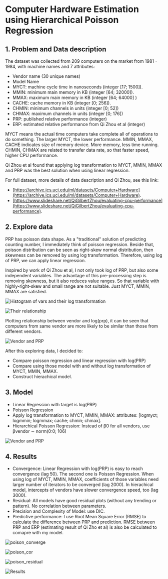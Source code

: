 # Computer Hardware Estimation using Hierarchical Poisson Regression

## 1. Problem and Data description

The dataset was collected from 209 computers on the market from 1981 - 1984, with machine names and 7 attributes:
- Vendor name (30 unique names)
- Model Name
- MYCT: machine cycle time in nanoseconds (integer [17; 1500]).
- MMIN: minimum main memory in KB (integer [64; 32000]).
- MMAX: maximum main memory in KB (integer [64; 64000] )
- CACHE: cache memory in KB (integer [0; 256]).
- CHMIN: minimum channels in units (integer [0; 52])
- CHMAX: maximum channels in units (integer [0; 176])
- PRP: published relative performance (integer)
- ERP: estimated relative performance from Qi Zhou et al (integer)

MYCT means the actual time computers take complete all of operations to do something. The larger MYCT, the lower performance. MMIN, MMAX, CACHE indicates size of memory device. More memory, less time running. CHMIN, CHMAX are related to transfer data rate, so that faster speed, higher CPU performance. 

Qi Zhou et al found that applying log transformation to MYCT, MMIN, MMAX and PRP was the best solution when using linear regression.

For full dataset, more details of data description and Qi Zhou, see this link:
- [https://archive.ics.uci.edu/ml/datasets/Computer+Hardware](https://archive.ics.uci.edu/ml/datasets/Computer+Hardware).
- [https://www.slideshare.net/QiGilbertZhou/evaluating-cpu-performance](https://www.slideshare.net/QiGilbertZhou/evaluating-cpu-performance).

## 2. Explore data

PRP has poisson data shape. As a "traditional" solution of predicting counting number, I immediately think of poisson regression. Beside that, poisson distribution can be seen as right-skew normal distribution, then skewness can be removed by using log transformation. Therefore, using log of PRP, we can apply linear regression. 

Inspired by work of Qi Zhou et al, I not only took log of PRP, but also some independent variables. The advantage of
this pre-processing step is removing skewness, but it also reduces value ranges. So that variable with highly-right-skew and
small range are not suitable. Just MYCT, MMIN, MMAX are satisfied.

![Histogram of vars and their log transformation](/images/histogram.png)

![Their relationship](/images/plot_log.png)

Plotting relationship between vendor and log(prp), it can be seen that computers from same vendor are more likely to be
similar than those from different vendors. 

![Vendor and PRP](/images/vendor.png)

After this exploring data, I decided to:
- Compare poisson regression and linear regression with log(PRP)
- Compare using those model with and without log transformation of MYCT, MMIN, MMAX.
- Construct hierachical model.

## 3. Model

- Linear Regression with target is log(PRP)
- Poisson Regression 
- Apply log transformation to MYCT, MMIN, MMAX: attributes: [logmyct; logmmin; logmmax; cache; chmin; chmax].
- Hierarchical Poisson Regression: Instead of β0 for all vendors, use βvendor ∼ norm(0:0; 106)

![Vendor and PRP](/images/equations.png)

## 4. Results

- Convergence: Linear Regression with log(PRP) is easy to reach convergence (lag 50). The second one is Poisson
Regression. When using log of MYCT, MMIN, MMAX, coefficients of those variables need larger number of iterators
to be converged (lag 2000). In hierachical model, intercepts of vendors have slower convergence speed, too (lag 3000).
- Residual: All models have good residual plots (without any trending or pattern). No correlation between parameters.
- Precision and Complexity of Model: use DIC.
- Predictive performance: I use Root Mean Square Error (RMSE) to calculate the difference between PRP and prediction. RMSE between PRP and ERP (estimating result of Qi Zho et al) is also be calculated to comapre with my
model.

![poison_converge](/images/poison_converge.png)

![poison_cor](/images/poison_cor.png)

![poison_residual](/images/poison_residual.png)

![Results](/images/results.png)

